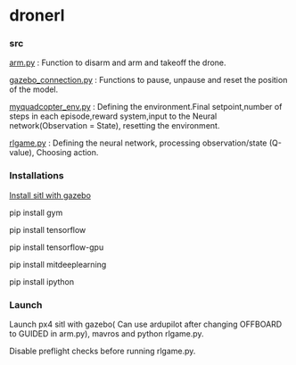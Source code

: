# dronerl

### src

[arm.py](https://github.com/DarkcrusherX/dronerl/blob/master/src/arm.py) : Function to disarm and arm and takeoff the drone.

[gazebo_connection.py](https://github.com/DarkcrusherX/dronerl/blob/master/src/gazebo_connection.py) : Functions to pause, unpause and reset the position of the model.

[myquadcopter_env.py](https://github.com/DarkcrusherX/dronerl/blob/master/src/myquadcopter_env.py) : Defining the environment.Final setpoint,number of steps in each episode,reward system,input to the Neural network(Observation = State), resetting the environment.

[rlgame.py](https://github.com/DarkcrusherX/dronerl/blob/master/src/rlgame.py) : Defining the neural network, processing observation/state (Q-value), Choosing action.

### Installations

[Install sitl with gazebo](https://github.com/Aeroclub-IITM/Installation-SITL-Gazebo-ROS)

pip install gym

pip install tensorflow

pip install tensorflow-gpu

pip install mitdeeplearning

pip install ipython

### Launch

Launch px4 sitl with gazebo( Can use ardupilot after changing OFFBOARD to GUIDED in arm.py), mavros and python rlgame.py.

Disable preflight checks before running rlgame.py.
